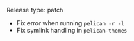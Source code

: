 Release type: patch

- Fix error when running ``pelican -r -l``
- Fix symlink handling in ``pelican-themes``

